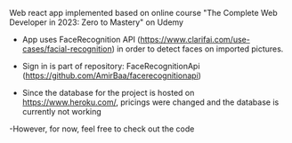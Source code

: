 Web react app implemented based on online course "The Complete Web Developer in 2023: Zero to Mastery" on Udemy

- App uses FaceRecognition API (https://www.clarifai.com/use-cases/facial-recognition) in order to detect faces on imported pictures. 

- Sign in is part of repository: FaceRecognitionApi (https://github.com/AmirBaa/facerecognitionapi)

- Since the database for the project is hosted on https://www.heroku.com/, pricings were changed and the database is currently not working

-However, for now, feel free to check out the code 
